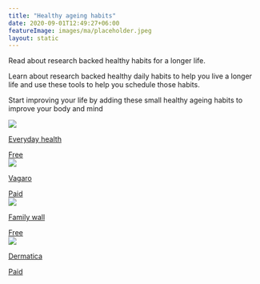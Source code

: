 ```yaml
---
title: "Healthy ageing habits"
date: 2020-09-01T12:49:27+06:00
featureImage: images/ma/placeholder.jpeg
layout: static
---
```


Read about research backed healthy habits for a longer life.

Learn about research backed healthy daily habits to help you live a longer life and use these tools to help you schedule those habits.

Start improving your life by adding these small healthy ageing habits to improve your body and mind

<a class="ma-link" href="https://www.everydayhealth.com/longevity/everyday-health-and-wellness-habits-linked-with-a-longer-life/"><div class="ma-card"><div class="ma-icon"><img src ="/images/icon-check.png"/></div><div class="ma-name"><p>Everyday health</p></div><div class="ma-paid-text"><span>Free</span></div></div></a><a class="ma-link" href="https://sales.vagaro.co.uk/?utm_source=bing&utm_medium=cpc&utm_campaign=BOFU-UK-Non-Brand&utm_content=appointment-app&utm_term=appointment%20app-p&msclkid=ea92d7dd203513f07c12b427b7e05941"><div class="ma-card"><div class="ma-icon"><img src ="/images/icon-pound.png"/></div><div class="ma-name"><p>Vagaro</p></div><div class="ma-paid-text"><span>Paid</span></div></div></a><a class="ma-link" href="https://www.familywall.com/"><div class="ma-card"><div class="ma-icon"><img src ="/images/icon-check.png"/></div><div class="ma-name"><p>Family wall</p></div><div class="ma-paid-text"><span>Free</span></div></div></a><a class="ma-link" href="https://www.awin1.com/cread.php?awinmid=50719&awinaffid=1198638&ued=https%3A%2F%2Fwww.dermatica.com%2F"><div class="ma-card"><div class="ma-icon"><img src ="/images/icon-pound.png"/></div><div class="ma-name"><p>Dermatica</p></div><div class="ma-paid-text"><span>Paid</span></div></div></a>  

<br/><br/>






